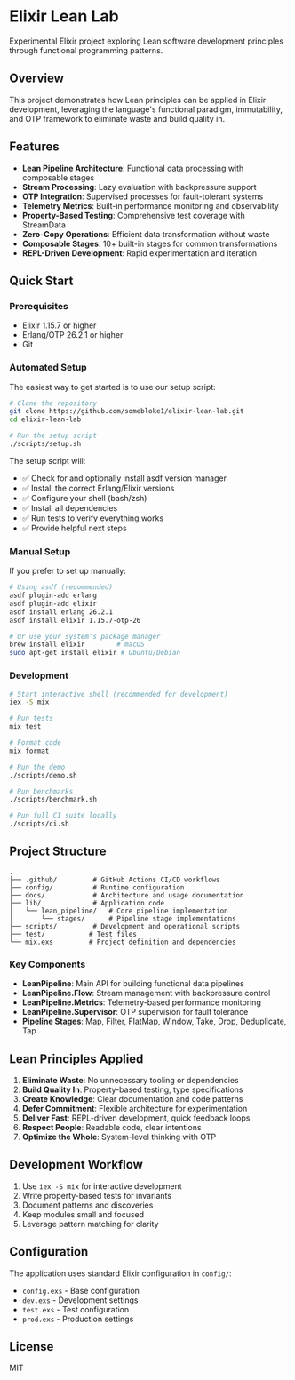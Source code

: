 # Elixir Lean Lab

Experimental Elixir project exploring Lean software development principles through functional programming patterns.

## Overview

This project demonstrates how Lean principles can be applied in Elixir development, leveraging the language's functional paradigm, immutability, and OTP framework to eliminate waste and build quality in.

## Features

- **Lean Pipeline Architecture**: Functional data processing with composable stages
- **Stream Processing**: Lazy evaluation with backpressure support
- **OTP Integration**: Supervised processes for fault-tolerant systems
- **Telemetry Metrics**: Built-in performance monitoring and observability
- **Property-Based Testing**: Comprehensive test coverage with StreamData
- **Zero-Copy Operations**: Efficient data transformation without waste
- **Composable Stages**: 10+ built-in stages for common transformations
- **REPL-Driven Development**: Rapid experimentation and iteration

## Quick Start

### Prerequisites

- Elixir 1.15.7 or higher
- Erlang/OTP 26.2.1 or higher
- Git

### Automated Setup

The easiest way to get started is to use our setup script:

```bash
# Clone the repository
git clone https://github.com/somebloke1/elixir-lean-lab.git
cd elixir-lean-lab

# Run the setup script
./scripts/setup.sh
```

The setup script will:
- ✅ Check for and optionally install asdf version manager
- ✅ Install the correct Erlang/Elixir versions
- ✅ Configure your shell (bash/zsh)
- ✅ Install all dependencies
- ✅ Run tests to verify everything works
- ✅ Provide helpful next steps

### Manual Setup

If you prefer to set up manually:

```bash
# Using asdf (recommended)
asdf plugin-add erlang
asdf plugin-add elixir
asdf install erlang 26.2.1
asdf install elixir 1.15.7-otp-26

# Or use your system's package manager
brew install elixir        # macOS
sudo apt-get install elixir # Ubuntu/Debian
```

### Development

```bash
# Start interactive shell (recommended for development)
iex -S mix

# Run tests
mix test

# Format code
mix format

# Run the demo
./scripts/demo.sh

# Run benchmarks
./scripts/benchmark.sh

# Run full CI suite locally
./scripts/ci.sh
```

## Project Structure

```
.
├── .github/         # GitHub Actions CI/CD workflows
├── config/          # Runtime configuration
├── docs/            # Architecture and usage documentation
├── lib/             # Application code
│   └── lean_pipeline/   # Core pipeline implementation
│       └── stages/      # Pipeline stage implementations
├── scripts/         # Development and operational scripts
├── test/           # Test files
└── mix.exs         # Project definition and dependencies
```

### Key Components

- **LeanPipeline**: Main API for building functional data pipelines
- **LeanPipeline.Flow**: Stream management with backpressure control
- **LeanPipeline.Metrics**: Telemetry-based performance monitoring
- **LeanPipeline.Supervisor**: OTP supervision for fault tolerance
- **Pipeline Stages**: Map, Filter, FlatMap, Window, Take, Drop, Deduplicate, Tap

## Lean Principles Applied

1. **Eliminate Waste**: No unnecessary tooling or dependencies
2. **Build Quality In**: Property-based testing, type specifications
3. **Create Knowledge**: Clear documentation and code patterns
4. **Defer Commitment**: Flexible architecture for experimentation
5. **Deliver Fast**: REPL-driven development, quick feedback loops
6. **Respect People**: Readable code, clear intentions
7. **Optimize the Whole**: System-level thinking with OTP

## Development Workflow

1. Use `iex -S mix` for interactive development
2. Write property-based tests for invariants
3. Document patterns and discoveries
4. Keep modules small and focused
5. Leverage pattern matching for clarity

## Configuration

The application uses standard Elixir configuration in `config/`:
- `config.exs` - Base configuration
- `dev.exs` - Development settings
- `test.exs` - Test configuration
- `prod.exs` - Production settings

## License

MIT
